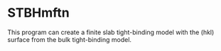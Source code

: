 # STBHmftn
This program can create a finite slab tight-binding model with the (hkl) surface from the bulk tight-binding model. 
